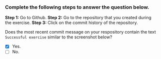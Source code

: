 ### Complete the following steps to answer the question below.

**Step 1:** Go to Github.
**Step 2:** Go to the repository that you created during the exercise.
**Step 3:** Click on the commit history of the repository.

Does the most recent commit message on your respository contain the text `Successful exercise` similar to the screenshot below?

- [x] Yes.
- [ ] No.
